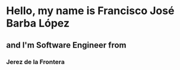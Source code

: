 # Hello, my name is Francisco José Barba López
## and I'm Software Engineer from
### Jerez de la Frontera

